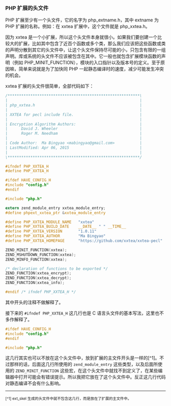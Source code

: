### PHP 扩展的头文件

PHP 扩展至少有一个头文件，它的名字为 php_extname.h，其中 extname 为 PHP 扩展的名称。例如：在 xxtea 扩展中，这个文件就是 php_xxtea.h。

因为 xxtea 是一个小扩展，所以这个头文件本身就很小。如果我们要创建一个比较大的扩展，比如其中包含了近百个函数或多个类，那么我们应该把这些函数或类的声明分散到其它的头文件中，让这个头文件保持尽可能的小，只包含有限的一组声明。库或系统的头文件不应该被包含在其中。它一般也就包含扩展模块函数的声明（例如 PHP_MINIT_FUNCTION），模块的入口指针以及版本号的定义。至于原因嘛，简单来说就是为了加快同 PHP 一起静态编译时的速度，减少可能发生冲突的机会。

xxtea 扩展的头文件很简单，全部代码如下：

```c
/**********************************************************\
|                                                          |
| php_xxtea.h                                              |
|                                                          |
| XXTEA for pecl include file.                             |
|                                                          |
| Encryption Algorithm Authors:                            |
|      David J. Wheeler                                    |
|      Roger M. Needham                                    |
|                                                          |
| Code Author:  Ma Bingyao <mabingyao@gmail.com>           |
| LastModified: Apr 06, 2015                               |
|                                                          |
\**********************************************************/

#ifndef PHP_XXTEA_H
#define PHP_XXTEA_H

#ifdef HAVE_CONFIG_H
#include "config.h"
#endif

#include "php.h"

extern zend_module_entry xxtea_module_entry;
#define phpext_xxtea_ptr &xxtea_module_entry

#define PHP_XXTEA_MODULE_NAME   "xxtea"
#define PHP_XXTEA_BUILD_DATE    __DATE__ " " __TIME__
#define PHP_XXTEA_VERSION       "1.0.11"
#define PHP_XXTEA_AUTHOR        "Ma Bingyao"
#define PHP_XXTEA_HOMEPAGE      "https://github.com/xxtea/xxtea-pecl"

ZEND_MINIT_FUNCTION(xxtea);
ZEND_MSHUTDOWN_FUNCTION(xxtea);
ZEND_MINFO_FUNCTION(xxtea);

/* declaration of functions to be exported */
ZEND_FUNCTION(xxtea_encrypt);
ZEND_FUNCTION(xxtea_decrypt);
ZEND_FUNCTION(xxtea_info);

#endif /* ifndef PHP_XXTEA_H */
```

其中开头的注释不做解释了。

接下来的 `#ifndef PHP_XXTEA_H` 这几行也是 C 语言头文件的基本写法，这里也不多作解释了。

```c
#ifdef HAVE_CONFIG_H
#include "config.h"
#endif

#include "php.h"
```

这几行其实也可以不放在这个头文件中，放到扩展的主文件开头是一样的[^1]。不过那样的话，后面这几行所使用的 `zend_module_entry` 这些类型，以及后面所使用的 `ZEND_MINIT_FUNCTION` 这些宏，在这个头文件中就找不到定义了，在某些编辑器中打开可能会有错误提示。所以我把它放在了这个头文件中。反正这几行代码对静态编译不会有什么影响。

----
<small>[^1] ext_skel 生成的头文件中就不包含这几行，而是放在了扩展的主文件中。</small>